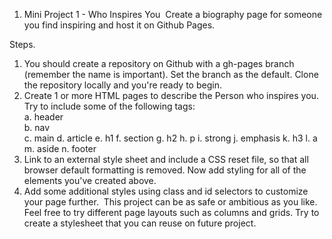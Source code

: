 1. Mini Project 1 - Who Inspires You
​ Create a biography page for someone you find inspiring and host it on Github Pages. ​

Steps.

1.  You should create a repository on Github with a gh-pages branch (remember the name is important). Set the branch as the default. Clone the repository locally and you're ready to begin.    
2. Create 1 or more HTML pages to describe the Person who inspires you. Try to include some of the following tags:    
    a. header    
    b. nav    
    c. main
    d. article
    e. h1
    f. section
    g. h2
    h. p
    i. strong
    j. emphasis
    k. h3
    l. a
    m. aside
    n. footer
3. Link to an external style sheet and include a CSS reset file, so that all browser default formatting is removed. Now add styling for all of the elements you've created above.
4. Add some additional styles using class and id selectors to customize your page further.
​ This project can be as safe or ambitious as you like. Feel free to try different page layouts such as columns and grids. Try to create a stylesheet that you can reuse on future project.
